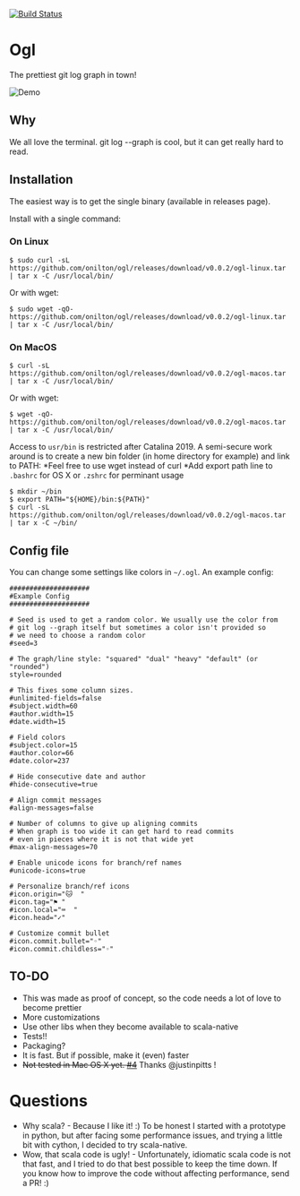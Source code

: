 [![Build Status](https://travis-ci.com/aint/ogl.svg?branch=master)](https://travis-ci.com/aint/ogl)

# Ogl

The prettiest git log graph in town!

![Demo](resources/demo.gif?raw=true "Title")

## Why

We all love the terminal. git log --graph is cool, but it can get really hard to read.

## Installation

The easiest way is to get the single binary (available in releases page).

Install with a single command:

### On Linux
```
$ sudo curl -sL https://github.com/onilton/ogl/releases/download/v0.0.2/ogl-linux.tar | tar x -C /usr/local/bin/
```

Or with wget:

```
$ sudo wget -qO- https://github.com/onilton/ogl/releases/download/v0.0.2/ogl-linux.tar | tar x -C /usr/local/bin/
```

### On MacOS
```
$ curl -sL https://github.com/onilton/ogl/releases/download/v0.0.2/ogl-macos.tar | tar x -C /usr/local/bin/
```

Or with wget:

```
$ wget -qO- https://github.com/onilton/ogl/releases/download/v0.0.2/ogl-macos.tar | tar x -C /usr/local/bin/
```

Access to `usr/bin` is restricted after Catalina 2019. A semi-secure work around is to create a new bin folder (in home directory for example) and link to PATH:
\*Feel free to use wget instead of curl
\*Add export path line to `.bashrc` for OS X or `.zshrc` for perminant usage

```
$ mkdir ~/bin
$ export PATH="${HOME}/bin:${PATH}" 
$ curl -sL https://github.com/onilton/ogl/releases/download/v0.0.2/ogl-macos.tar | tar x -C ~/bin/
```

## Config file

You can change some settings like colors in `~/.ogl`. An example config:

```
####################                                                                                                                                                     
#Example Config
#################### 

# Seed is used to get a random color. We usually use the color from
# git log --graph itself but sometimes a color isn't provided so
# we need to choose a random color
#seed=3

# The graph/line style: "squared" "dual" "heavy" "default" (or "rounded")
style=rounded

# This fixes some column sizes. 
#unlimited-fields=false 
#subject.width=60
#author.width=15
#date.width=15

# Field colors
#subject.color=15
#author.color=66
#date.color=237

# Hide consecutive date and author
#hide-consecutive=true

# Align commit messages
#align-messages=false

# Number of columns to give up aligning commits
# When graph is too wide it can get hard to read commits
# even in pieces where it is not that wide yet
#max-align-messages=70

# Enable unicode icons for branch/ref names
#unicode-icons=true

# Personalize branch/ref icons
#icon.origin="🐱  "
#icon.tag="⚑ "
#icon.local="⌨  "
#icon.head="✓"

# Customize commit bullet 
#icon.commit.bullet="◦"
#icon.commit.childless="◦"
```

## TO-DO

* This was made as proof of concept, so the code needs a lot of love to become prettier
* More customizations
* Use other libs when they become available to scala-native
* Tests!!
* Packaging?
* It is fast. But if possible, make it (even) faster
* ~~Not tested in Mac OS X yet. [#4](https://github.com/onilton/ogl/issues/4)~~ Thanks @justinpitts ! 

# Questions

* Why scala? - Because I like it! :) To be honest I started with a prototype in python, but after facing some performance issues, and trying a little bit with cython, I decided to try scala-native.
* Wow, that scala code is ugly! - Unfortunately, idiomatic scala code is not that fast, and I tried to do that best possible to keep the time down. If you know how to improve the code without affecting performance, send a PR! :)
